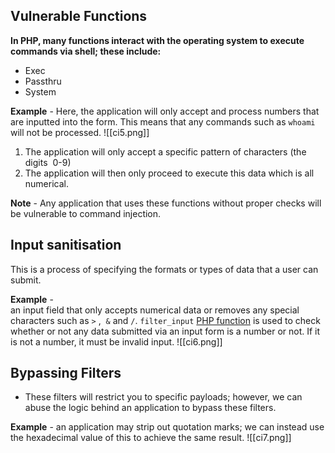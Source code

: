 ## Vulnerable Functions
**In PHP, many functions interact with the operating system to execute commands via shell; these include:**
- Exec
- Passthru
- System

**Example** - 
Here, the application will only accept and process numbers that are inputted into the form. This means that any commands such as `whoami` will not be processed.
![[ci5.png]]
1. The application will only accept a specific pattern of characters (the digits  0-9)
2. The application will then only proceed to execute this data which is all numerical.

**Note** - Any application that uses these functions without proper checks will be vulnerable to command injection.

## Input sanitisation
This is a process of specifying the formats or types of data that a user can submit. 

**Example** -  
an input field that only accepts numerical data or removes any special characters such as `>` ,  `&` and `/`.
`filter_input` [PHP function](https://www.php.net/manual/en/function.filter-input.php) is used to check whether or not any data submitted via an input form is a number or not. If it is not a number, it must be invalid input.
![[ci6.png]]

## Bypassing Filters
- These filters will restrict you to specific payloads; however, we can abuse the logic behind an application to bypass these filters.

**Example** - 
an application may strip out quotation marks; we can instead use the hexadecimal value of this to achieve the same result.
![[ci7.png]]

